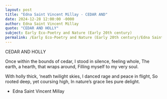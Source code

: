```yaml
---
layout: post
title: "Edna Saint Vincent Millay - CEDAR AND"
date: 2024-12-28 12:00:00 -0000
author: Edna Saint Vincent Millay
quote: "CEDAR AND HOLLY"
subject: Early Eco-Poetry and Nature (Early 20th century)
permalink: /Early Eco-Poetry and Nature (Early 20th century)/Edna Saint Vincent Millay/Edna Saint Vincent Millay - CEDAR AND
---
```


CEDAR AND HOLLY

Once within the bounds of cedar,
I stood in silence, feeling whole,
The earth, a hearth, that wraps around,
Filling myself to my very soul.

With holly thick, ‘neath twilight skies,
I danced rage and peace in flight,
So rooted deep, yet coursing high,
In nature’s grace lies pure delight.


- Edna Saint Vincent Millay

